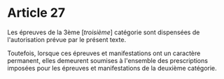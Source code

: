 # Article 27

Les épreuves de la 3ème [*troisième*] catégorie sont dispensées de l'autorisation prévue par le présent texte.

Toutefois, lorsque ces épreuves et manifestations ont un caractère permanent, elles demeurent soumises à l'ensemble des prescriptions imposées pour les épreuves et manifestations de la deuxième catégorie.
